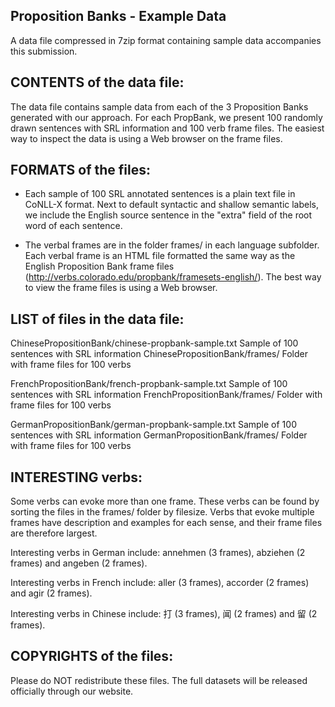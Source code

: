 Proposition Banks - Example Data
--------------------------------

A data file compressed in 7zip format containing sample data accompanies this submission.

CONTENTS of the data file:
--------------------------

The data file contains sample data from each of the 3 Proposition Banks generated with our approach. 
For each PropBank, we present 100 randomly drawn sentences with SRL information and 100 verb
frame files. The easiest way to inspect the data is using a Web browser on the frame files.  


FORMATS of the files:
---------------------

- Each sample of 100 SRL annotated sentences is a plain text file in CoNLL-X format. Next to default syntactic
and shallow semantic labels, we include the English source sentence in the "extra" field of the root word of
each sentence. 

- The verbal frames are in the folder frames/ in each language subfolder. Each verbal frame is an HTML file formatted
the same way as the English Proposition Bank frame files (http://verbs.colorado.edu/propbank/framesets-english/). 
The best way to view the frame files is using a Web browser. 


LIST of files in the data file:
-------------------------------

  ChinesePropositionBank/chinese-propbank-sample.txt		Sample of 100 sentences with SRL information
  ChinesePropositionBank/frames/				Folder with frame files for 100 verbs

  FrenchPropositionBank/french-propbank-sample.txt		Sample of 100 sentences with SRL information
  FrenchPropositionBank/frames/        				Folder with frame files for 100 verbs

  GermanPropositionBank/german-propbank-sample.txt		Sample of 100 sentences with SRL information
  GermanPropositionBank/frames/					Folder with frame files for 100 verbs
 

INTERESTING verbs:
------------------

Some verbs can evoke more than one frame. These verbs can be found by sorting the files in the frames/ folder
by filesize. Verbs that evoke multiple frames have description and examples for each sense, and their frame 
files are therefore largest. 

Interesting verbs in German include: annehmen (3 frames), abziehen (2 frames) and angeben (2 frames). 

Interesting verbs in French include: aller (3 frames), accorder (2 frames) and agir (2 frames).

Interesting verbs in Chinese include: 打 (3 frames), 闻 (2 frames) and 留 (2 frames). 


COPYRIGHTS of the files:
------------------------

Please do NOT redistribute these files. The full datasets will be released officially through our website.
